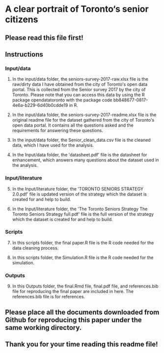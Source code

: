 # A clear portrait of Toronto‘s senior citizens

## Please read this file first!

## Instructions

### Input/data
1. In the input/data folder, the seniors-survey-2017-raw.xlsx file is the raw/dirty data I have obtained from the city of Toronto's open data portal. This is collected from the Senior survey 2017 by the city of Toronto. Please note that you can access this data by using the R package opendatatoronto with the package code bb848677-0817-4e6a-b229-6d40b0cdde19 in R. 

2. In the input/data folder, the seniors-survey-2017-readme.xlsx file is the original readme file for the dataset gathered from the city of Toronto's open data portal. It contains all the questions asked and the requirements for answering these questions.

3. In the input/data folder, the Senior_clean_data.csv file is the cleaned data, which I have used for the analysis. 

4. In the Input/data folder, the 'datasheet.pdf' file is the datasheet for enhancement, which answers many questions about the dataset used in the analysis.

### Input/literature

5. In the Input/literature folder, the 'TORONTO SENIORS STRATEGY 2.0.pdf' file is updated version of the strategy which the dataset is created for and help to build. 

6. In the Input/literature folder, the 'The Toronto Seniors Strategy The Toronto Seniors Strategy full.pdf' file is the full version of the strategy which the dataset is created for and help to build. 

### Scripts

7. In this scripts folder, the final paper.R file is the R code needed for the data cleaning process. 

8. In this scripts folder, the Simulation.R file is the R code needed for the simulation. 

### Outputs

9. In this Outputs folder, the final.Rmd file, final.pdf file, and references.bib file for reproducing the final paper are included in here. The references.bib file is for references. 

## Please place all the documents downloaded from Github for reproducing this paper under the same working directory. 

## Thank you for your time reading this readme file!
